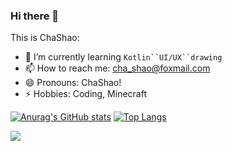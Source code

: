 ### Hi there 👋

This is ChaShao:

- 🌱 I’m currently learning `Kotlin``UI/UX``drawing`
- 📫 How to reach me: cha_shao@foxmail.com
- 😄 Pronouns: ChaShao!
- ⚡ Hobbies: Coding, Minecraft

[![Anurag's GitHub stats](https://github-readme-stats.vercel.app/api?username=Cha-Shao&show_icons=true&bg_color=35,edfcf5,f5f6fb)](https://github.com/anuraghazra/github-readme-stats)
[![Top Langs](https://github-readme-stats.vercel.app/api/top-langs/?username=Cha-Shao&layout=compact)](https://github.com/anuraghazra/github-readme-stats)

<a href="https://github.com/Cha-Shao/ElfMC">
  <img align="center" src="https://github-readme-stats.vercel.app/api/pin/?username=Cha-Shao&repo=ElfMC" />
</a>
